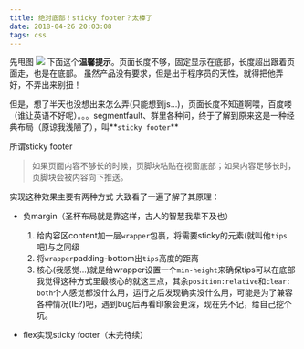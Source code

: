 ```yaml
---
title: 绝对底部！sticky footer？太棒了
date: 2018-04-26 20:03:08
tags: css
---
```

先甩图
![](/assets/images/11264410-c1baac727d9e321f.png)
下面这个**温馨提示**。页面长度不够，固定显示在底部，长度超出跟着页面走，也是在底部。
虽然产品没有要求，但是出于程序员的天性，就得把他弄好，不弄出来别扭！
<!--more-->

但是，想了半天也没想出来怎么弄(只能想到js...)，页面长度不知道啊喂，百度喽（谁让英语不好呢）。。。segmentfault、群里各种问，终于了解到原来这是一种经典布局（原谅我浅陋了），叫**`sticky footer`**

所谓sticky footer
> 如果页面内容不够长的时候，页脚块粘贴在视窗底部；如果内容足够长时，页脚块会被内容向下推送。

实现这种效果主要有两种方式
大致看了一遍了解了其原理：
+ 负margin（圣杯布局就是靠这样，古人的智慧我辈不及也）
	1. 给内容区content加一层`wrapper`包裹，将需要sticky的元素(就叫他`tips`吧)与之同级
	2. 将`wrapper`padding-bottom出`tips`高度的距离
	3. 核心(我感觉...)就是给wrapper设置一个`min-height`来确保tips可以在底部
我觉得这种方式里最核心的就这三点，其余`position:relative`和`clear: both`个人感觉都没什么用，运行之后发现确实没什么用，可能是为了兼容各种情况(IE?)吧，遇到bug后再看印象会更深，现在先不记，给自己挖个坑。

+ flex实现sticky footer（未完待续）